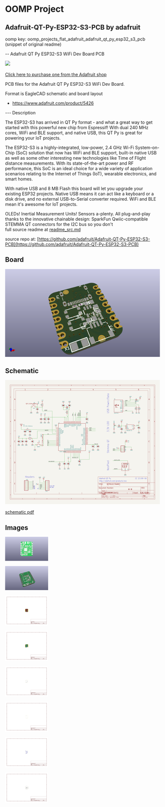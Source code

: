 # OOMP Project  
## Adafruit-QT-Py-ESP32-S3-PCB  by adafruit  
  
oomp key: oomp_projects_flat_adafruit_adafruit_qt_py_esp32_s3_pcb  
(snippet of original readme)  
  
-- Adafruit QT Py ESP32-S3 WiFi Dev Board PCB  
  
<a href="http://www.adafruit.com/products/5426"><img src="assets/5426.jpg?raw=true" width="500px"><br/>  
Click here to purchase one from the Adafruit shop</a>  
  
PCB files for the Adafruit QT Py ESP32-S3 WiFi Dev Board.   
  
Format is EagleCAD schematic and board layout  
* https://www.adafruit.com/product/5426  
  
--- Description  
  
The ESP32-S3 has arrived in QT Py format - and what a great way to get started with this powerful new chip from Espressif! With dual 240 MHz cores, WiFi and BLE support, and native USB, this QT Py is great for powering your IoT projects.  
  
The ESP32-S3 is a highly-integrated, low-power, 2.4 GHz Wi-Fi System-on-Chip (SoC) solution that now has WiFi and BLE support, built-in native USB as well as some other interesting new technologies like Time of Flight distance measurements. With its state-of-the-art power and RF performance, this SoC is an ideal choice for a wide variety of application scenarios relating to the Internet of Things (IoT), wearable electronics, and smart homes.   
  
With native USB and 8 MB Flash this board will let you upgrade your existing ESP32 projects. Native USB means it can act like a keyboard or a disk drive, and no external USB-to-Serial converter required. WiFi and BLE mean it's awesome for IoT projects.  
  
OLEDs! Inertial Measurement Units! Sensors a-plenty. All plug-and-play thanks to the innovative chainable design: SparkFun Qwiic-compatible STEMMA QT connectors for the I2C bus so you don't  
  full source readme at [readme_src.md](readme_src.md)  
  
source repo at: [https://github.com/adafruit/Adafruit-QT-Py-ESP32-S3-PCB](https://github.com/adafruit/Adafruit-QT-Py-ESP32-S3-PCB)  
## Board  
  
[![working_3d.png](working_3d_600.png)](working_3d.png)  
## Schematic  
  
[![working_schematic.png](working_schematic_600.png)](working_schematic.png)  
  
[schematic pdf](working_schematic.pdf)  
## Images  
  
[![working_3D_bottom.png](working_3D_bottom_140.png)](working_3D_bottom.png)  
  
[![working_3D_top.png](working_3D_top_140.png)](working_3D_top.png)  
  
[![working_assembly_page_01.png](working_assembly_page_01_140.png)](working_assembly_page_01.png)  
  
[![working_assembly_page_02.png](working_assembly_page_02_140.png)](working_assembly_page_02.png)  
  
[![working_assembly_page_03.png](working_assembly_page_03_140.png)](working_assembly_page_03.png)  
  
[![working_assembly_page_04.png](working_assembly_page_04_140.png)](working_assembly_page_04.png)  
  
[![working_assembly_page_05.png](working_assembly_page_05_140.png)](working_assembly_page_05.png)  
  
[![working_assembly_page_06.png](working_assembly_page_06_140.png)](working_assembly_page_06.png)  
